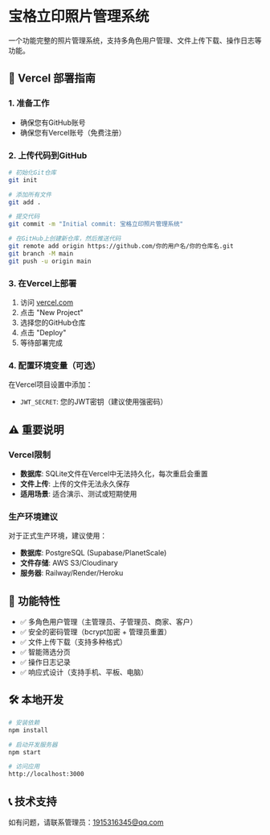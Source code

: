 # 宝格立印照片管理系统

一个功能完整的照片管理系统，支持多角色用户管理、文件上传下载、操作日志等功能。

## 🚀 Vercel 部署指南

### 1. 准备工作
- 确保您有GitHub账号
- 确保您有Vercel账号（免费注册）

### 2. 上传代码到GitHub
```bash
# 初始化Git仓库
git init

# 添加所有文件
git add .

# 提交代码
git commit -m "Initial commit: 宝格立印照片管理系统"

# 在GitHub上创建新仓库，然后推送代码
git remote add origin https://github.com/你的用户名/你的仓库名.git
git branch -M main
git push -u origin main
```

### 3. 在Vercel上部署
1. 访问 [vercel.com](https://vercel.com)
2. 点击 "New Project"
3. 选择您的GitHub仓库
4. 点击 "Deploy"
5. 等待部署完成

### 4. 配置环境变量（可选）
在Vercel项目设置中添加：
- `JWT_SECRET`: 您的JWT密钥（建议使用强密码）

## ⚠️ 重要说明

### Vercel限制
- **数据库**: SQLite文件在Vercel中无法持久化，每次重启会重置
- **文件上传**: 上传的文件无法永久保存
- **适用场景**: 适合演示、测试或短期使用

### 生产环境建议
对于正式生产环境，建议使用：
- **数据库**: PostgreSQL (Supabase/PlanetScale)
- **文件存储**: AWS S3/Cloudinary
- **服务器**: Railway/Render/Heroku

## 📱 功能特性

- ✅ 多角色用户管理（主管理员、子管理员、商家、客户）
- ✅ 安全的密码管理（bcrypt加密 + 管理员重置）
- ✅ 文件上传下载（支持多种格式）
- ✅ 智能筛选分页
- ✅ 操作日志记录
- ✅ 响应式设计（支持手机、平板、电脑）

## 🛠️ 本地开发

```bash
# 安装依赖
npm install

# 启动开发服务器
npm start

# 访问应用
http://localhost:3000
```

## 📞 技术支持

如有问题，请联系管理员：1915316345@qq.com
